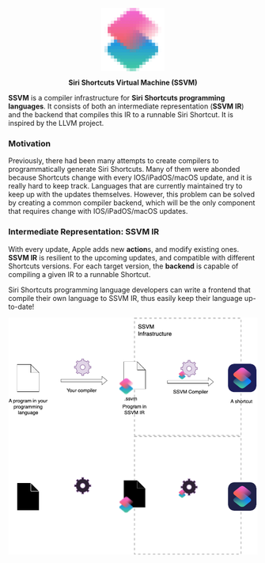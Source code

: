<p align="center">
  <img src="ssvm.png" width="128" align="center"/>
</p>
<p align="center">
  <b>Siri Shortcuts Virtual Machine (SSVM)</b>
</p>

**SSVM** is a compiler infrastructure for **Siri Shortcuts programming languages**. It consists of both an intermediate representation (**SSVM IR**) and the backend that compiles this IR to a runnable Siri Shortcut. It is inspired by the LLVM project.

### Motivation
Previously, there had been many attempts to create compilers to programmatically generate Siri Shortcuts. Many of them were abonded because Shortcuts change with every IOS/iPadOS/macOS update, and it is really hard to keep track. Languages that are currently maintained try to keep up with the updates themselves. However, this problem can be solved by creating a common compiler backend, which will be the only component that requires change with IOS/iPadOS/macOS updates.

### Intermediate Representation: SSVM IR

With every update, Apple adds new **action**s, and modify existing ones. **SSVM IR** is resilient to the upcoming updates, and compatible with different Shortcuts versions. For each target version, the **backend** is capable of compiling a given IR to a runnable Shortcut.

Siri Shortcuts programming language developers can write a frontend that compile their own language to SSVM IR, thus easily keep their language up-to-date! 

<p align="center">
  <img src="diagram-light.png#gh-light-mode-only" width="720" align="center"/>
  <img src="diagram-dark.png#gh-dark-mode-only" width="720" align="center"/>
</p>
